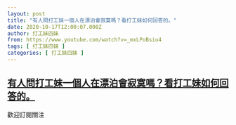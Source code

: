 ```yaml
---
layout: post
title: "有人問打工妹一個人在漂泊會寂寞嗎？看打工妹如何回答的。"
date: 2020-10-17T12:00:07.000Z
author: 打工妹四妹
from: https://www.youtube.com/watch?v=_mxLPoBsiu4
tags: [ 打工妹四妹 ]
categories: [ 打工妹四妹 ]
---
```

<!--1602936007000-->
[有人問打工妹一個人在漂泊會寂寞嗎？看打工妹如何回答的。](https://www.youtube.com/watch?v=_mxLPoBsiu4)
------

<div>
歡迎訂閱關注
</div>
